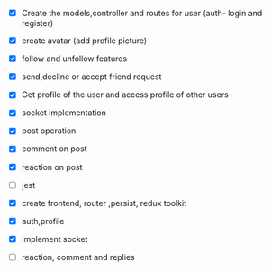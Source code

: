 - [x] Create the models,controller and routes for user (auth- login and register)
- [x] create avatar (add profile picture)
- [x] follow and unfollow features
- [x] send,decline or accept friend request
- [x] Get profile of the user and access profile of other users
- [x] socket implementation
- [x] post operation
- [x] comment on post
- [x] reaction on post
- [ ] jest

- [x] create frontend, router ,persist, redux toolkit
- [x] auth,profile
- [x] implement socket
- [ ] reaction, comment and replies
